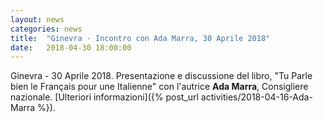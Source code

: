 ```yaml
---
layout: news
categories: news
title:  "Ginevra - Incontro con Ada Marra, 30 Aprile 2018"
date:   2018-04-30 18:00:00
---
```


Ginevra - 30 Aprile 2018. Presentazione e discussione del libro, "Tu Parle bien le Français pour une Italienne" con l'autrice **Ada Marra**, Consigliere nazionale. [Ulteriori informazioni]({% post_url activities/2018-04-16-Ada-Marra %}).
